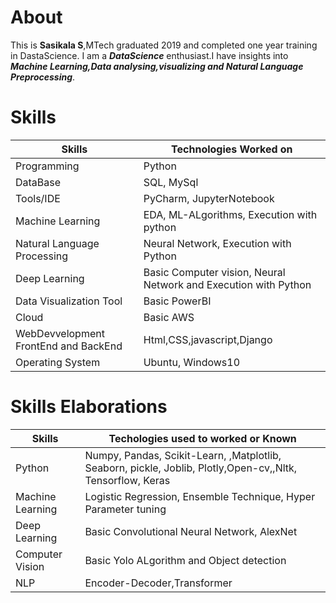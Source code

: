 # About 

This is **Sasikala S**,MTech graduated 2019 and completed one year training in DastaScience. I am a ***DataScience*** enthusiast.I have insights into ***Machine Learning,Data analysing,visualizing and Natural Language Preprocessing***.

# Skills

|Skills       | Technologies Worked on|
| ---| ----|
|Programming|Python|
|DataBase|SQL, MySql|
|Tools/IDE|PyCharm, JupyterNotebook|
|Machine Learning|EDA, ML-ALgorithms, Execution with python|
|Natural Language Processing|Neural Network, Execution with Python|
|Deep Learning|Basic Computer vision, Neural Network and Execution with Python|
|Data Visualization Tool|Basic PowerBI|
|Cloud|Basic AWS|
|WebDevvelopment FrontEnd and BackEnd|Html,CSS,javascript,Django|
|Operating System|Ubuntu, Windows10|

# Skills Elaborations

|Skills|Techologies used to worked or Known|
|----|----|
|Python|Numpy, Pandas, Scikit-Learn, ,Matplotlib, Seaborn, pickle, Joblib, Plotly,Open-cv,,Nltk, Tensorflow, Keras|
|Machine Learning|Logistic Regression, Ensemble Technique, Hyper Parameter tuning|
|Deep Learning| Basic Convolutional Neural Network, AlexNet|
|Computer Vision|Basic Yolo ALgorithm and Object detection|
|NLP|Encoder-Decoder,Transformer|
